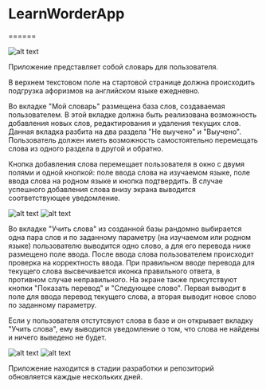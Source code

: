 # LearnWorderApp
======

![alt text](https://b.radikal.ru/b35/1908/9f/b3736794d136.jpg)

Приложение представляет собой словарь для пользователя.

В верхнем текстовом поле на стартовой странице должна происходить подгрузка афоризмов на английском языке ежедневно. 

Во вкладке "Мой словарь" размещена база слов, создаваемая пользователем. В этой вкладке должна быть реализована возможность добавления новых слов, редактирования и удаления текущих слов. Данная вкладка разбита на два раздела "Не выучено" и "Выучено". Пользователь должен иметь возможность самостоятельно перемещать слова из одного раздела в другой и обратно.

Кнопка добавления слова перемещает пользователя в окно с двумя полями и одной кнопкой: поле ввода слова на изучаемом языке, поле ввода слова на родном языке и кнопка подтвердить. В случае успешного добавления слова внизу экрана выводится соответствующее уведомление. 

![alt text](https://c.radikal.ru/c11/1908/cf/7fd50f933db0.jpg) ![alt text](https://b.radikal.ru/b17/1908/6c/a37ab5ed6218.jpg)

Во вкладке "Учить слова" из созданной базы рандомно выбирается одна пара слов и по заданному параметру (на изучаемом или родном языке) пользователю выводится одно слово, а для его перевода ниже размещено поле ввода. После ввода слова пользователем происходит проверка на корректность ввода. При правильном вводе перевода для текущего слова высвечивается иконка правильного ответа, в противном случае неправильного. На экране также присутствуют кнопки "Показать перевод" и "Следующее слово". Первая выводит в поле для ввода перевод текущего слова, а вторая выводит новое слово по заданному параметру.

Если у пользователя отстутсвуют слова в базе и он открывает вкладку "Учить слова", ему выводится уведомление о том, что слова не найдены и ничего выведено не будет.

![alt text](https://b.radikal.ru/b23/1908/53/79a9e04e2f45.jpg) ![alt text](https://b.radikal.ru/b01/1908/36/5a460af743ad.jpg)



Приложение находится в стадии разработки и репозиторий обновляется каждые нескольких дней.
